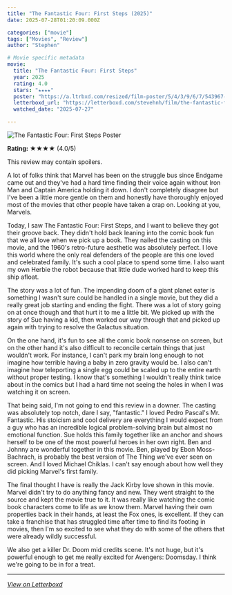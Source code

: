 ```yaml
---
title: "The Fantastic Four: First Steps (2025)"
date: 2025-07-28T01:20:09.000Z

categories: ["movie"]
tags: ["Movies", "Review"]
author: "Stephen"

# Movie specific metadata
movie:
  title: "The Fantastic Four: First Steps"
  year: 2025
  rating: 4.0
  stars: "★★★★"
  poster: "https://a.ltrbxd.com/resized/film-poster/5/4/3/9/6/7/543967-the-fantastic-four-first-steps-0-600-0-900-crop.jpg?v=ab7c919b04"
  letterboxd_url: "https://letterboxd.com/stevehnh/film/the-fantastic-four-first-steps/"
  watched_date: "2025-07-27"

---
```


![The Fantastic Four: First Steps Poster](https://a.ltrbxd.com/resized/film-poster/5/4/3/9/6/7/543967-the-fantastic-four-first-steps-0-600-0-900-crop.jpg?v=ab7c919b04)

**Rating:** ★★★★ (4.0/5)

This review may contain spoilers.

 A lot of folks think that Marvel has been on the struggle bus since Endgame came out and they've had a hard time finding their voice again without Iron Man and Captain America holding it down. I don't completely disagree but I've been a little more gentle on them and honestly have thoroughly enjoyed most of the movies that other people have taken a crap on. Looking at you, Marvels.

Today, I saw The Fantastic Four: First Steps, and I want to believe they got their groove back. They didn't hold back leaning into the comic book fun that we all love when we pick up a book. They nailed the casting on this movie, and the 1960's retro-future aesthetic was absolutely perfect. I love this world where the only real defenders of the people are this one loved and celebrated family. It's such a cool place to spend some time. I also want my own Herbie the robot because that little dude worked hard to keep this ship afloat. 

The story was a lot of fun. The impending doom of a giant planet eater is something I wasn't sure could be handled in a single movie, but they did a really great job starting and ending the fight. There was a lot of story going on at once though and that hurt it to me a little bit. We picked up with the story of Sue having a kid, then worked our way through that and picked up again with trying to resolve the Galactus situation.

On the one hand, it's fun to see all the comic book nonsense on screen, but on the other hand it's also difficult to reconcile certain things that just wouldn't work. For instance, I can't park my brain long enough to not imagine how terrible having a baby in zero gravity would be. I also can't imagine how teleporting a single egg could be scaled up to the entire earth without proper testing. I know that's something I wouldn't really think twice about in the comics but I had a hard time not seeing the holes in when I was watching it on screen.

That being said, I'm not going to end this review in a downer. The casting was absolutely top notch, dare I say, "fantastic." I loved Pedro Pascal's Mr. Fantastic. His stoicism and cool delivery are everything I would expect from a guy who has an incredible logical problem-solving brain but almost no emotional function. Sue holds this family together like an anchor and shows herself to be one of the most powerful heroes in her own right. Ben and Johnny are wonderful together in this movie. Ben, played by Ebon Moss-Bachrach, is probably the best version of The Thing we've ever seen on screen. And I loved Michael Chiklas. I can't say enough about how well they did picking Marvel's first family.

The final thought I have is really the Jack Kirby love shown in this movie. Marvel didn't try to do anything fancy and new. They went straight to the source and kept the movie true to it. It was really like watching the comic book characters come to life as we know them. Marvel having their own properties back in their hands, at least the Fox ones, is excellent. If they can take a franchise that has struggled time after time to find its footing in movies, then I'm so excited to see what they do with some of the others that were already wildly successful.

We also get a killer Dr. Doom mid credits scene. It's not huge, but it's powerful enough to get me really excited for Avengers: Doomsday. I think we're going to be in for a treat.

---

*[View on Letterboxd](https://letterboxd.com/stevehnh/film/the-fantastic-four-first-steps/)*
